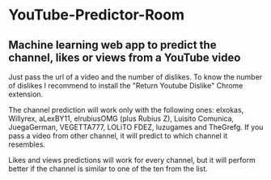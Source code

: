 # YouTube-Predictor-Room
## Machine learning web app to predict the channel, likes or views from a YouTube video

Just pass the url of a video and the number of dislikes. To know the number of dislikes I recommend to install the "Return Youtube Dislike" Chrome extension.

The channel prediction will work only with the following ones: elxokas, Willyrex, aLexBY11, elrubiusOMG (plus Rubius Z), Luisito Comunica, JuegaGerman, VEGETTA777, LOLiTO FDEZ, luzugames and TheGrefg. If you pass a video from other channel, it will predict to which channel it resembles.

Likes and views predictions will work for every channel, but it will perform better if the channel is similar to one of the ten from the list.

